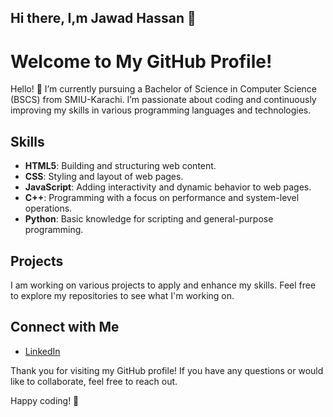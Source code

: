 ## Hi there, I,m Jawad Hassan 👋

# Welcome to My GitHub Profile!

Hello! 👋 I’m currently pursuing a Bachelor of Science in Computer Science (BSCS) from SMIU-Karachi. I’m passionate about coding and continuously improving my skills in various programming languages and technologies.

## Skills

- **HTML5**: Building and structuring web content.
- **CSS**: Styling and layout of web pages.
- **JavaScript**: Adding interactivity and dynamic behavior to web pages.
- **C++**: Programming with a focus on performance and system-level operations.
- **Python**: Basic knowledge for scripting and general-purpose programming.

## Projects

I am working on various projects to apply and enhance my skills. Feel free to explore my repositories to see what I'm working on.

## Connect with Me

- [LinkedIn](https://www.linkedin.com/in/jawwadhasan/) 


Thank you for visiting my GitHub profile! If you have any questions or would like to collaborate, feel free to reach out.

Happy coding! 🚀

